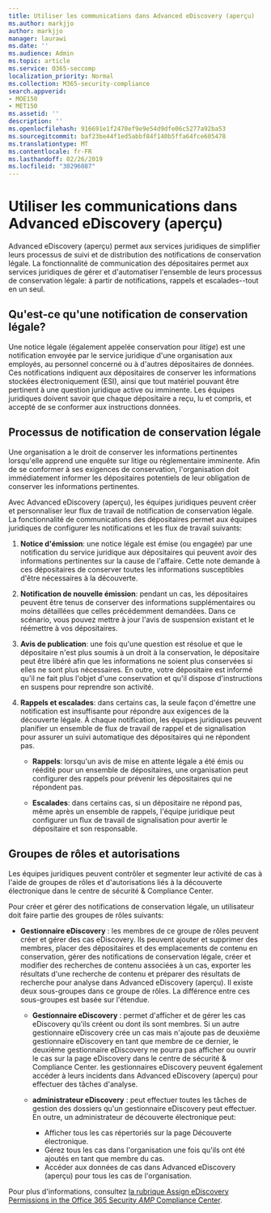 ```yaml
---
title: Utiliser les communications dans Advanced eDiscovery (aperçu)
ms.author: markjjo
author: markjjo
manager: laurawi
ms.date: ''
ms.audience: Admin
ms.topic: article
ms.service: O365-seccomp
localization_priority: Normal
ms.collection: M365-security-compliance
search.appverid:
- MOE150
- MET150
ms.assetid: ''
description: ''
ms.openlocfilehash: 916691e1f2470ef9e9e54d9dfe06c5277a92ba53
ms.sourcegitcommit: baf23be44f1ed5abbf84f140b5ffa64fce605478
ms.translationtype: MT
ms.contentlocale: fr-FR
ms.lasthandoff: 02/26/2019
ms.locfileid: "30296087"
---
```

# <a name="work-with-communications-in-advanced-ediscovery-preview"></a>Utiliser les communications dans Advanced eDiscovery (aperçu)

Advanced eDiscovery (aperçu) permet aux services juridiques de simplifier leurs processus de suivi et de distribution des notifications de conservation légale. La fonctionnalité de communication des dépositaires permet aux services juridiques de gérer et d'automatiser l'ensemble de leurs processus de conservation légale: à partir de notifications, rappels et escalades--tout en un seul.

## <a name="what-is-a-legal-hold-notification"></a>Qu'est-ce qu'une notification de conservation légale?

Une notice légale (également appelée conservation pour *litige*) est une notification envoyée par le service juridique d'une organisation aux employés, au personnel concerné ou à d'autres dépositaires de données. Ces notifications indiquent aux dépositaires de conserver les informations stockées électroniquement (ESI), ainsi que tout matériel pouvant être pertinent à une question juridique active ou imminente. Les équipes juridiques doivent savoir que chaque dépositaire a reçu, lu et compris, et accepté de se conformer aux instructions données.

## <a name="the-legal-hold-notification-process"></a>Processus de notification de conservation légale

Une organisation a le droit de conserver les informations pertinentes lorsqu'elle apprend une enquête sur litige ou réglementaire imminente. Afin de se conformer à ses exigences de conservation, l'organisation doit immédiatement informer les dépositaires potentiels de leur obligation de conserver les informations pertinentes. 

Avec Advanced eDiscovery (aperçu), les équipes juridiques peuvent créer et personnaliser leur flux de travail de notification de conservation légale. La fonctionnalité de communications des dépositaires permet aux équipes juridiques de configurer les notifications et les flux de travail suivants:

1. **Notice d'émission**: une notice légale est émise (ou engagée) par une notification du service juridique aux dépositaires qui peuvent avoir des informations pertinentes sur la cause de l'affaire. Cette note demande à ces dépositaires de conserver toutes les informations susceptibles d'être nécessaires à la découverte. 
   
2.  **Notification de nouvelle émission**: pendant un cas, les dépositaires peuvent être tenus de conserver des informations supplémentaires ou moins détaillées que celles précédemment demandées. Dans ce scénario, vous pouvez mettre à jour l'avis de suspension existant et le réémettre à vos dépositaires.

3.  **Avis de publication**: une fois qu'une question est résolue et que le dépositaire n'est plus soumis à un droit à la conservation, le dépositaire peut être libéré afin que les informations ne soient plus conservées si elles ne sont plus nécessaires. En outre, votre dépositaire est informé qu'il ne fait plus l'objet d'une conservation et qu'il dispose d'instructions en suspens pour reprendre son activité.

4. **Rappels et escalades**: dans certains cas, la seule façon d'émettre une notification est insuffisante pour répondre aux exigences de la découverte légale. À chaque notification, les équipes juridiques peuvent planifier un ensemble de flux de travail de rappel et de signalisation pour assurer un suivi automatique des dépositaires qui ne répondent pas.

    - **Rappels**: lorsqu'un avis de mise en attente légale a été émis ou réédité pour un ensemble de dépositaires, une organisation peut configurer des rappels pour prévenir les dépositaires qui ne répondent pas. 

    - **Escalades**: dans certains cas, si un dépositaire ne répond pas, même après un ensemble de rappels, l'équipe juridique peut configurer un flux de travail de signalisation pour avertir le dépositaire et son responsable.

## <a name="role-groups-and-permissions"></a>Groupes de rôles et autorisations 

Les équipes juridiques peuvent contrôler et segmenter leur activité de cas à l'aide de groupes de rôles et d'autorisations liés à la découverte électronique dans le centre de sécurité & Compliance Center. 

Pour créer et gérer des notifications de conservation légale, un utilisateur doit faire partie des groupes de rôles suivants:

- **Gestionnaire eDiscovery** : les membres de ce groupe de rôles peuvent créer et gérer des cas eDiscovery. Ils peuvent ajouter et supprimer des membres, placer des dépositaires et des emplacements de contenu en conservation, gérer des notifications de conservation légale, créer et modifier des recherches de contenu associées à un cas, exporter les résultats d'une recherche de contenu et préparer des résultats de recherche pour analyse dans Advanced eDiscovery (aperçu). Il existe deux sous-groupes dans ce groupe de rôles. La différence entre ces sous-groupes est basée sur l'étendue.

  - **Gestionnaire eDiscovery** : permet d'afficher et de gérer les cas eDiscovery qu'ils créent ou dont ils sont membres. Si un autre gestionnaire eDiscovery crée un cas mais n'ajoute pas de deuxième gestionnaire eDiscovery en tant que membre de ce dernier, le deuxième gestionnaire eDiscovery ne pourra pas afficher ou ouvrir le cas sur la page eDiscovery dans le centre de sécurité & Compliance Center. les gestionnaires eDiscovery peuvent également accéder à leurs incidents dans Advanced eDiscovery (aperçu) pour effectuer des tâches d'analyse.

  - **administrateur eDiscovery** : peut effectuer toutes les tâches de gestion des dossiers qu'un gestionnaire eDiscovery peut effectuer. En outre, un administrateur de découverte électronique peut:
    
    - Afficher tous les cas répertoriés sur la page Découverte électronique.
    - Gérez tous les cas dans l'organisation une fois qu'ils ont été ajoutés en tant que membre du cas.
    - Accéder aux données de cas dans Advanced eDiscovery (aperçu) pour tous les cas de l'organisation.

Pour plus d'informations, consultez [la rubrique Assign eDiscovery Permissions in the Office 365 Security _AMP_ Compliance Center](../assign-ediscovery-permissions.md).